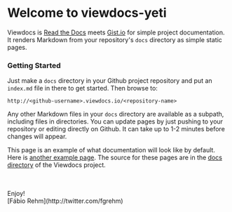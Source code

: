 # Welcome to viewdocs-yeti

Viewdocs is [Read the Docs](https://readthedocs.org/) meets [Gist.io](http://gist.io/) for simple project documentation. It renders Markdown from your repository's `docs` directory as simple static pages.

### Getting Started

Just make a `docs` directory in your Github project repository and put an `index.md` file in there to get started. Then browse to:

    http://<github-username>.viewdocs.io/<repository-name>

Any other Markdown files in your `docs` directory are available as a subpath, including files in directories. You can update pages by just pushing to your repository or editing directly on Github. It can take up to 1-2 minutes before changes will appear.

This page is an example of what documentation will look like by default. Here is [another example page](example). The source for these pages are in the [docs directory](https://github.com/fgrehm/viewdocs-yeti/tree/master/docs) of the Viewdocs project.

<br />
<br />
Enjoy!<br />
[Fábio Rehm](http://twitter.com/fgrehm)
